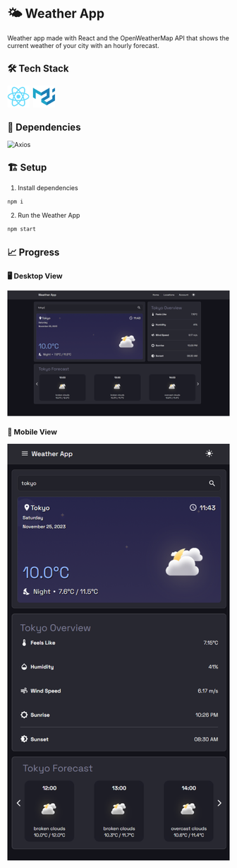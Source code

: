 # 🌤️ Weather App

Weather app made with React and the OpenWeatherMap API that shows the current weather of your city with an hourly forecast.

## 🛠️ Tech Stack

<div>
  <img src="https://github.com/devicons/devicon/blob/master/icons/react/react-original.svg" title="React" alt="React" width="50" height="50"/>&nbsp;
  <img src="https://github.com/devicons/devicon/blob/master/icons/materialui/materialui-original.svg" title="Material UI" alt="Material UI" width="50" height="50"/>&nbsp;
</div>

## 🚀 Dependencies

![Axios](https://img.shields.io/badge/Axios-5A29E4?logo=axios&style=for-the-badge)

## 🏗️ Setup

1. Install dependencies

```sh
npm i
```

2. Run the Weather App

```sh
npm start
```

## 📈 Progress

### 🖥️ Desktop View
![Weather App Desktop View V2](./src/images/progress/weather-app-desktop-view-v2.png)

### 📱 Mobile View
![Weather App Mobile View V2](./src/images/progress/weather-app-mobile-view-v2.png)
